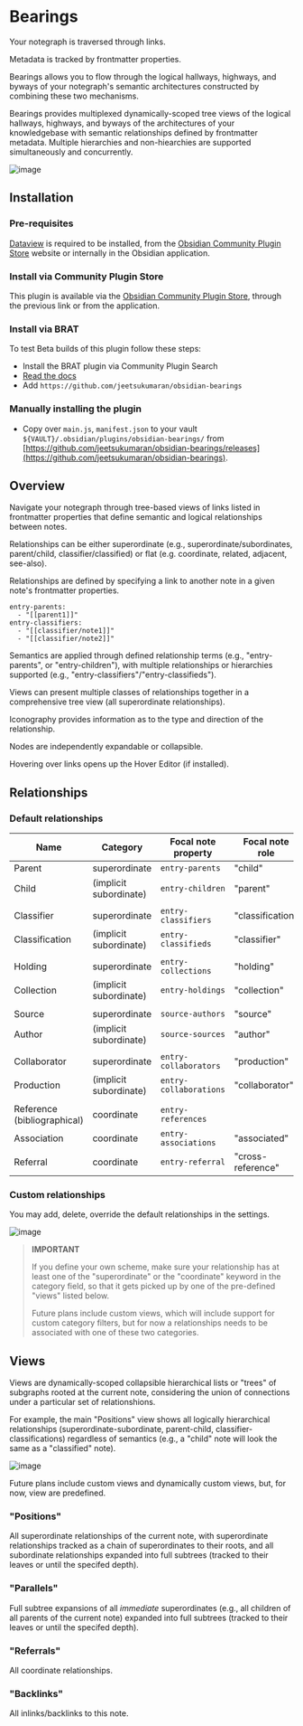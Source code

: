# Bearings

Your notegraph is traversed through links.

Metadata is tracked by frontmatter properties.

Bearings allows you to flow through the logical hallways, highways, and byways of your notegraph's semantic architectures constructed by combining these two mechanisms.

Bearings provides multiplexed dynamically-scoped tree views of the logical hallways, highways, and byways of the architectures of your knowledgebase with semantic relationships defined by frontmatter metadata. Multiple hierarchies and non-hiearchies are supported simultaneously and concurrently.

![image](https://github.com/jeetsukumaran/obsidian-bearings/assets/26183/727692a1-f3d8-416d-9fb6-e27405d52e59)


## Installation

### Pre-requisites

[Dataview](https://blacksmithgu.github.io/obsidian-dataview/) is required to be installed, from the [Obsidian Community Plugin Store](https://obsidian.md/plugins?id=dataview) website or internally in the Obsidian application.

### Install via Community Plugin Store

This plugin is available via the [Obsidian Community Plugin Store](https://obsidian.md/plugins?id=bearings), through the previous link or from the application.

### Install via BRAT

To test Beta builds of this plugin follow these steps:

- Install the BRAT plugin via Community Plugin Search
- [Read the docs](https://tfthacker.com/BRAT)
- Add `https://github.com/jeetsukumaran/obsidian-bearings`

### Manually installing the plugin

- Copy over `main.js`, `manifest.json` to your vault `${VAULT}/.obsidian/plugins/obsidian-bearings/` from [https://github.com/jeetsukumaran/obsidian-bearings/releases](https://github.com/jeetsukumaran/obsidian-bearings).

## Overview

Navigate your notegraph through tree-based views of links listed in frontmatter properties that define semantic and logical relationships between notes.

Relationships can be either superordinate (e.g., superordinate/subordinates, parent/child, classifier/classified) or flat (e.g. coordinate, related, adjacent, see-also).

Relationships are defined by specifying a link to another note in a given note's frontmatter properties.

```
entry-parents:
  - "[[parent1]]"
entry-classifiers:
  - "[[classifier/note1]]"
  - "[[classifier/note2]]"
```

Semantics are applied through defined relationship terms (e.g., "entry-parents", or "entry-children"), with multiple relationships or hierarchies supported (e.g., "entry-classifiers"/"entry-classifieds").

Views can present multiple classes of relationships together in a comprehensive tree view (all superordinate relationships).

Iconography provides information as to the type and direction of the relationship.

Nodes are independently expandable or collapsible.

Hovering over links opens up the Hover Editor (if installed).

## Relationships

### Default relationships


| Name                        | Category               | Focal note property    | Focal note role   | Linked note role  |
|-----------------------------|------------------------|------------------------|-------------------|-------------------|
| Parent                      | superordinate          | `entry-parents`        | "child"           | "parent"          |
| Child                       | (implicit subordinate) | `entry-children`       | "parent"          | "child"           |
|                             |                        |                        |                   |                   |
| Classifier                  | superordinate          | `entry-classifiers`    | "classification"  | "classifier"      |
| Classification              | (implicit subordinate) | `entry-classifieds`    | "classifier"      | "classification"  |
|                             |                        |                        |                   |                   |
| Holding                     | superordinate          | `entry-collections`    | "holding"         | "collection"      |
| Collection                  | (implicit subordinate) | `entry-holdings`       | "collection"      | "holding"         |
|                             |                        |                        |                   |                   |
| Source                      | superordinate          | `source-authors`       | "source"          | "author"          |
| Author                      | (implicit subordinate) | `source-sources`       | "author"          | "source"          |
|                             |                        |                        |                   |                   |
| Collaborator                | superordinate          | `entry-collaborators`  | "production"      | "collaborator"    |
| Production                  | (implicit subordinate) | `entry-collaborations` | "collaborator"    | "production"      |
|                             |                        |                        |                   |                   |
| Reference (bibliographical) | coordinate             | `entry-references`     |                   | "reference"       |
| Association                 | coordinate             | `entry-associations`   | "associated"      | "associated"      |
| Referral                    | coordinate             | `entry-referral`       | "cross-reference" | "cross-reference" |


### Custom relationships

You may add, delete, override the default relationships in the settings.

![image](https://github.com/jeetsukumaran/obsidian-bearings/assets/26183/7877635a-2306-4927-97fa-cd1dfbb49ffa)


> **IMPORTANT**
> 
> If you define your own scheme, make sure your relationship has at least one of the "superordinate" or the "coordinate" keyword in the category field, so that it gets picked up by one of the pre-defined "views" listed below.
> 
> Future plans include custom views, which will include support for custom category filters, but for now a relationships needs to be associated with one of these two categories.


## Views

Views are dynamically-scoped collapsible hierarchical lists or "trees" of subgraphs rooted at the current note, considering the union of connections under a particular set of relationshions.

For example, the main "Positions" view shows all logically hierarchical relationships (superordinate-subordinate, parent-child, classifier-classifications) regardless of semantics (e.g., a "child" note will look the same as a "classified" note).

![image](https://github.com/jeetsukumaran/obsidian-bearings/assets/26183/e1989f7a-fe3c-4322-b811-f4cf24d305cc)

Future plans include custom views and dynamically custom views, but, for now, view are predefined. 

### "Positions"

All superordinate relationships of the current note, with superordinate relationships tracked as a chain of superordinates to their roots, and all subordinate relationships expanded into full subtrees (tracked to their leaves or until the specifed depth).

### "Parallels"

Full subtree expansions of all *immediate* superordinates (e.g., all children of all parents of the current note) expanded into full subtrees (tracked to their leaves or until the specifed depth).

### "Referrals"

All coordinate relationships.

### "Backlinks"

All inlinks/backlinks to this note.


